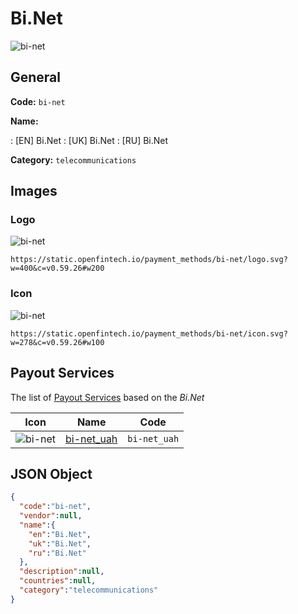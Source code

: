 
# Bi.Net 
![bi-net](https://static.openfintech.io/payment_methods/bi-net/logo.svg?w=400&c=v0.59.26#w200)  

## General 
**Code:** `bi-net` 
 
**Name:** 
 
:	[EN] Bi.Net 
:	[UK] Bi.Net 
:	[RU] Bi.Net 
 
**Category:** `telecommunications` 
 

## Images 

### Logo 
![bi-net](https://static.openfintech.io/payment_methods/bi-net/logo.svg?w=400&c=v0.59.26#w200)  

```
https://static.openfintech.io/payment_methods/bi-net/logo.svg?w=400&c=v0.59.26#w200
```  

### Icon 
![bi-net](https://static.openfintech.io/payment_methods/bi-net/icon.svg?w=278&c=v0.59.26#w100)  

```
https://static.openfintech.io/payment_methods/bi-net/icon.svg?w=278&c=v0.59.26#w100
```  

## Payout Services 
 
The list of [Payout Services](/payout-services/) based on the _Bi.Net_ 

|Icon|Name|Code| 
|:---:|:---:|:---:| 
|![bi-net](https://static.openfintech.io/payout_methods/bi-net/icon.png?w=278&c=v0.59.26#w40) |[bi-net_uah](/payout-services/bi-net_uah/)|`bi-net_uah`| 
 

## JSON Object 

```json
{
  "code":"bi-net",
  "vendor":null,
  "name":{
    "en":"Bi.Net",
    "uk":"Bi.Net",
    "ru":"Bi.Net"
  },
  "description":null,
  "countries":null,
  "category":"telecommunications"
}
```  
